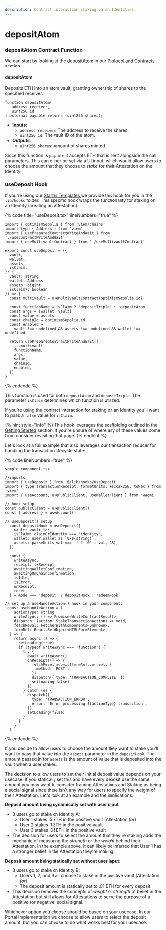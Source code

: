 ```yaml
---
description: Contract interaction staking on an Identities.
---
```


# depositAtom

### depositAtom Contract Function

We can start by looking at the [depositAtom](../protocol-and-contracts/contract-documentation.md#depositatom) in our [Protocol and Contracts](broken-reference) section.

#### depositAtom

Deposits ETH into an atom vault, granting ownership of shares to the specified receiver.

```solidity
function depositAtom(
   address receiver,
   uint256 id
) external payable returns (uint256 shares);
```

* **Inputs**:
  * `address receiver`: The address to receive the shares.
  * `uint256 id`: The vault ID of the atom.
* **Outputs**:
  * `uint256 shares`: Amount of shares minted.

Since this function is `payable` it accepts ETH that is sent alongside the call parameters. This can either be set via a UI input, which would allow users to choose the amount that they choose to _stake_ for their Attestation on the Identity.

### useDeposit Hook

If you're using our [Starter Templates ](../guides/starter-templates.md)we provide this hook for you in the `lib/hooks` folder. This specific hook wraps the functionality for staking on an Identity (creating an Attestation).

{% code title="useDeposit.tsx" lineNumbers="true" %}
```tsx
import { optimismSepolia } from 'viem/chains'
import type { Address } from 'viem'
import { usePreparedContractWriteAndWait } from './useContractWriteAndWait'
import { useMultivaultContract } from './useMultivaultContract'

export const useDeposit = ({
  vault,
  wallet,
  assets,
  isClaim,
}: {
  vault: string
  wallet: Address
  assets: bigint
  isClaim?: boolean
}) => {
  const multivault = useMultivaultContract(optimismSepolia.id)

  const functionName = isClaim ? 'depositTriple' : 'depositAtom'
  const args = [wallet, vault]
  const value = assets
  const chainId = optimismSepolia.id
  const enabled =
    vault !== undefined && assets !== undefined && wallet !== undefined

  return usePreparedContractWriteAndWait({
    ...multivault,
    functionName,
    args,
    value,
    chainId,
    enabled,
  })
}
```
{% endcode %}

This function is used for both `depositAtom` and `depositTriple`. The parameter `isClaim` determines which function is utilized.&#x20;

If you're using the contract interaction for staking on an Identity you'll want to pass a `false` value for `isClaim`.&#x20;

{% hint style="info" %}
This hook leverages the scaffolding outlined in the [Getting Started](getting-started.md) section. If you're unsure of where any of these values come from consider revisiting that page.
{% endhint %}

Let's look at a full example that also leverages our transaction reducer for handling the transaction lifecycle state:

{% code lineNumbers="true" %}
```tsx
sample-component.tsx

//imports
import { useDeposit } from '@/lib/hooks/useDeposit'
import { type TransactionReceipt, formatUnits, keccak256, toHex } from 'viem'
import { useAccount, usePublicClient, useWalletClient } from 'wagmi'

// hook setup
const publicClient = usePublicClient()
const { address } = useAccount()
  
// useDeposit() setup
  const depositHook = useDeposit({
    vault: vault_id!,
    isClaim: claimOrIdentity === 'identity',
    wallet: user.wallet as `0x${string}`,
    assets: parseUnits(val === '' ? '0' : val, 18),
  })
  
  const {
    writeAsync,
    receipt: txReceipt,
    awaitingWalletConfirmation,
    awaitingOnChainConfirmation,
    isIdle,
    isError,
    onReceipt,
    reset,
  } = mode === 'deposit' ? depositHook : redeemHook

// set up a useHandleAction() hook in your component:
 const useHandleAction = (
    actionType: string,
    writeAsync: () => Promise<WriteContractResult>,
    dispatch: (action: StakeTransactionAction) => void,
    fetchReval: FetcherWithComponents<unknown>,
    formRef: React.RefObject<HTMLFormElement>,
  ) => {
    return async () => {
      setLoading(true)
      if (typeof writeAsync === 'function') {
        try {
          await writeAsync()
          onReceipt(() => {
            fetchReval.submit(formRef.current, {
              method: 'POST',
            })
            dispatch({ type: 'TRANSACTION_COMPLETE' })
            setLoading(false)
          })
        } catch (e) {
          dispatch({
            type: 'TRANSACTION_ERROR',
            error: `Error processing ${actionType} transaction`,
          })
          setLoading(false)
        }
      }
    }
  }
```
{% endcode %}

If you decide to allow users to choose the amount they want to stake you'll want to pass that value into the `assets` parameter in the `depositHook`. The amount passed in for `assets` is the amount of value that is deposited into the vault when a user stakes.&#x20;

The decision to allow users to set their initial deposit value depends on your usecase. If you statically set this and have every deposit use the same amount you may want to consider framing Attestations and Staking as being a social signal since there isn't any way for users to specify the weight of their Attestation. Let's look at an example and the implications:

**Deposit amount being dynamically set with user input**

* 3 users go to stake on Identity A:
  * User 1 stakes .5 ETH in the positive vault (Attestation _for_)
  * User 2 stakes .1 ETH in the positive vault
  * User 3 stakes .01 ETH in the positive vault
* The decision for users to select the amount that they're staking adds the mechanic of measuring the _strength_ or the _weight_ behind their Attestation. In the example above, it can likely be inferred that User 1 has a stronger belief in the Attestation they're making.

**Deposit amount being statically set without user input:**

* 3 users go to stake on Identity B:
  * Users 1, 2, and 3 all choose to stake in the positive vault (Attestation _for_)
  * The deposit amount is statically set to .01 ETH for every deposit
* This decision removes the concepts of _weight_ or _strength_ of belief in the Attestation but still allows for Attestations to serve the purpose of a positive (or negative) social signal.

Whichever option you choose should be based on your usecase. In our Portal implementation we choose to allow users to select the deposit amount, but you can choose to do what works best for your usecase.

